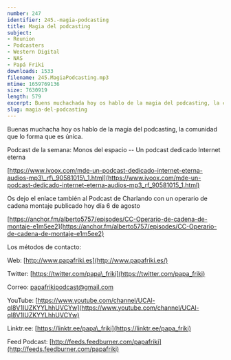 ```yaml
---
number: 247
identifier: 245.-magia-podcasting
title: Magia del podcasting
subject:
- Reunion
- Podcasters
- Western Digital
- NAS
- Papá Friki
downloads: 1533
filename: 245.MagiaPodcasting.mp3
mtime: 1659769136
size: 7630919
length: 579
excerpt: Buens muchachada hoy os hablo de la magia del podcasting, la comunidad que lo forma que es única.
slug: magia-del-podcasting
---
```

Buenas muchacha hoy os hablo de la magia del podcasting, la comunidad que lo forma que es única.

Podcast de la semana: Monos del espacio -- Un podcast dedicado Internet eterna

[https://www.ivoox.com/mde-un-podcast-dedicado-internet-eterna-audios-mp3\_rf\_90581015\_1.html](https://www.ivoox.com/mde-un-podcast-dedicado-internet-eterna-audios-mp3_rf_90581015_1.html)

Os dejo el enlace también al Podcast de Charlando con un operario de cadena montaje publicado hoy día 6 de agosto

[https://anchor.fm/alberto5757/episodes/CC-Operario-de-cadena-de-montaje-e1m5ee2](https://anchor.fm/alberto5757/episodes/CC-Operario-de-cadena-de-montaje-e1m5ee2)

Los métodos de contacto:

Web: [http://www.papafriki.es](http://www.papafriki.es/)

Twitter: [https://twitter.com/papa\_friki](https://twitter.com/papa_friki)

Correo: [papafrikipodcast@gmail.com](https://archive.org/details/papafrikipodast@gmail.com)

YouTube: [https://www.youtube.com/channel/UCAl-ql8V1IUZKYYLhhUVCYw](https://www.youtube.com/channel/UCAl-ql8V1IUZKYYLhhUVCYw)

Linktr.ee: [https://linktr.ee/papa\_friki](https://linktr.ee/papa_friki)

Feed Podcast: [http://feeds.feedburner.com/papafriki](http://feeds.feedburner.com/papafriki)